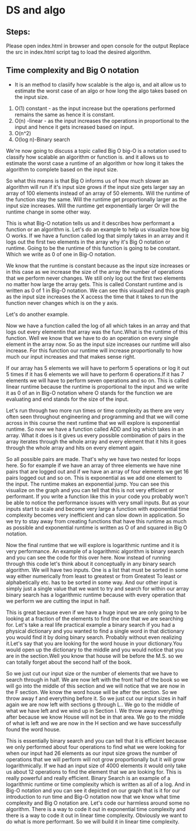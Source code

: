 # DS and algo

## Steps:
Please open index.html in browser and open console for the output
Replace the src in index.html script tag to load the desired algorithm.

## Time complexity and Big O notation
- It is an method to clasiify how scalable is the algo is, and ait allow us to estimate the worst case of an algo or 
how long the algo takes based on the input size.

1. O(1) constant - as the input increase but the operations performed remains the same as hence it is constant.
2. O(n) -linear  - as the input increases the operations in proportional to the input and hence it gets increased based on input.
3. O(n^2)
4. O(log n)-Binary search

We're now going to discuss a topic called Big O big-O is a notation used to classify how scalable an algorithm or function is. and it allows us to estimate the worst case a runtime of an algorithm or how long it takes the algorithm to complete based on the input size.

So what this means is that Big O informs us of how much slower an algorithm will run if it's input size grows if the input size gets larger say an array of 100 elements instead of an array of 50 elements. Will the runtime of the function stay the same. Will the runtime get proportionally larger as the input size increases. Will the runtime get exponentially larger Or will the runtime change in some other way.

This is what Big-O notation tells us and it describes how performant a function or an algorithm is. Let's do an example to help us visualize how big O works. If we have a function called log that simply takes in an array and it logs out the first two elements in the array why it's Big O notation or runtime. Going to be the runtime of this function is going to be constant. Which we write as 0 of one in Big-O notation.

We know that the runtime is constant because as the input size increases or in this case as we increase the size of the array the number of operations that we perform never changes. We still only log out the first two elements no matter how large the array gets. This is called Constant runtime and is written as 0 of 1 in Big-O notation. We can see this visualized and this graph as the input size increases the X access the time that it takes to run the function never changes which is on the y axis.

Let's do another example.

Now we have a function called the log of all which takes in an array and that logs out every elementin that array was the func.What is the runtime of this function. Well we know that we have to do an operation on every single element in the array now. So as the input size increases our runtime will also increase. For this function our runtime will increase proportionally to how much our input increases and that makes sense right.

If our array has 5 elements we will have to perform 5 operations or log it out 5 times if it has 6 elements we will have to perform 6 operations.If it has 7 elements we will have to perform seven operations and so on. This is called linear runtime because the runtime is proportional to the input and we write it as 0 of an in Big-O notation where O stands for the function we are evaluating and end stands for the size of the input.

Let's run through two more run times or time complexity as there are very often seen throughout engineering and programming and that we will come across in this course the next runtime that we will explore is exponential runtime. So now we have a function called ADD and log which takes in an array. What it does is it gives us every possible combination of pairs in the array iterates through the whole array and every element that it hits it goes through the whole array and hits on every element again.

So all possible pairs are made. That's why we have two nested for loops here. So for example if we have an array of three elements we have nine pairs that are logged out and if we have an array of four elements we get 16 pairs logged out and so on. This is exponential as we add one element to the input. The runtime makes an exponential jump. You can see this visualize on the graph and you can tell that this is not very efficient or performant. If you write a function like this in your code you probably won't be able to notice the performance issues with very small inputs. But as your inputs start to scale and become very large a function with exponential time complexity becomes very inefficient and can slow down in application. So we try to stay away from creating functions that have this runtime as much as possible and exponential runtime is written as O of and squared in Big O notation.

Now the final runtime that we will explore is logarithmic runtime and it is very performance. An example of a logarithmic algorithm is binary search and you can see the code for this over here. Now instead of running through this code let's think about it conceptually in any binary search algorithm. We will have two inputs. One is a list that must be sorted in some way either numerically from least to greatest or from Greatest To least or alphabetically etc. has to be sorted in some way. And our other input is simply just a single value that we want to try and search for within our array binary search has a logarithmic runtime because with every operation that we perform we are cutting the input in half.

This is great because even if we have a huge input we are only going to be looking at a fraction of the elements to find the one that we are searching for. Let's take a real life practical example a binary search if you had a physical dictionary and you wanted to find a single word in that dictionary you would find it by doing binary search. Probably without even realizing it.Let's say that you are looking for the word house in your dictionary.You would open up the dictionary to the middle and you would notice that you are in the section.Well you know that house will be before the M.S. so we can totally forget about the second half of the book.

So we just cut our input size or the number of elements that we have to search through in half. We are now left with the front half of the book so we will go into the middle of this section and we will notice that we are now in the F section. We know the word house will be after the section. So we throw away f and everything before it. So we just cut our input sizes in half again we are now left with sections g through L.. We go to the middle of what we have left and we wind up in Section I. We throw away everything after because we know House will not be in that area. We go to the middle of what is left and we are now in the H section and we have successfully found the word house.

This is essentially binary search and you can tell that it is efficient because we only performed about four operations to find what we were looking for when our input had 26 elements as our input size grows the number of operations that we will perform will not grow proportionally but it will grow logarithmically. If we had an input size of 4000 elements it would only take us about 12 operations to find the element that we are looking for. This is really powerful and really efficient. Binary Search is an example of a logarithmic runtime or time complexity which is written as all of a log. And in Big-O notation and you can see it depicted on our graph that is it for our introduction to run time and Big-O notation now that we know what time complexity and Big O notation are. Let's code our harmless around some no algorithm. There is a way to code it out in exponential time complexity and there is a way to code it out in linear time complexity. Obviously we want to do what is more performant. So we will build it in linear time complexity.
